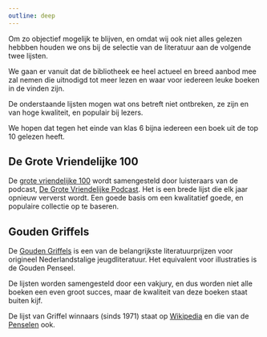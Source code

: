 ```yaml
---
outline: deep
---
```

Om zo objectief mogelijk te blijven, en omdat wij ook niet alles gelezen hebbben houden we ons bij de selectie van de literatuur aan de volgende twee lijsten.


We gaan er vanuit dat de bibliotheek ee heel actueel en breed aanbod mee zal nemen die uitnodigd tot meer lezen en waar voor iedereen leuke boeken in de vinden zijn.

De onderstaande lijsten mogen wat ons betreft niet ontbreken, ze zijn en van hoge kwaliteit, en populair bij lezers.

We hopen dat tegen het einde van klas 6 bijna iedereen een boek uit de top 10 gelezen heeft.


## De Grote Vriendelijke 100

De [grote vriendelijke 100](https://www.hebban.nl/gv100) wordt samengesteld door luisteraars van de podcast, [De Grote Vriendelijke Podcast](https://degrotevriendelijkepodcast.nl/). Het is een brede lijst die elk jaar opnieuw ververst wordt. Een goede basis om een kwalitatief goede, en populaire collectie op te baseren.

## Gouden Griffels

De [Gouden Griffels](https://cpnb.nl/campagnes/griffels-penselen/) is een van de belangrijkste literatuurprijzen voor origineel Nederlandstalige jeugdliteratuur. 
Het equivalent voor illustraties is de Gouden Penseel.

De lijsten worden samengesteld door een vakjury, en dus worden niet alle boeken een even groot succes, maar de kwaliteit van deze boeken staat buiten kijf.

De lijst van Griffel winnaars (sinds 1971) staat op [Wikipedia](https://nl.wikipedia.org/wiki/Gouden_Griffel) en die van de [Penselen](https://nl.wikipedia.org/wiki/Gouden_Penseel) ook.